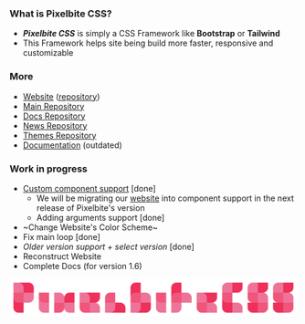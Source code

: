 <!--
![img](https://raw.githubusercontent.com/Pixelbite-CSS/.github/main/banner-yellow.png)
-->

### What is Pixelbite CSS?
- ***Pixelbite CSS*** is simply a CSS Framework like **Bootstrap** or **Tailwind**
- This Framework helps site being build more faster, responsive and customizable

### More
- [Website](https://pixelbite-css.github.io) ([repository](https://github.com/Pixelbite-CSS/Pixelbite-CSS.github.io))
- [Main Repository](https://github.com/Pixelbite-CSS/pixelbite-css)
- [Docs Repository](https://github.com/Pixelbite-CSS/docs-repo)
- [News Repository](https://github.com/Pixelbite-CSS/news-repo)
- [Themes Repository](https://github.com/Pixelbite-CSS/themes)
- [Documentation](https://github.com/Pixelbite-CSS/.github/blob/main/profile/documentation.md) (outdated)


### Work in progress
- [Custom component support](https://github.com/Pixelbite-CSS/custom-component-test) [done]
  - We will be migrating our [website](https://pixelbite-css.github.io) into component support in the next release of Pixelbite's version
  - Adding arguments support [done]
- ~Change Website's Color Scheme~
- Fix main loop [done]
- _Older version support + select version_ [done]
- Reconstruct Website
- Complete Docs (for version 1.6)

![image](https://raw.githubusercontent.com/Pixelbite-CSS/.github/main/banner-yellow.png)
